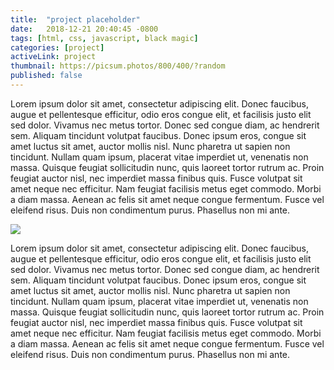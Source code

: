 ```yaml
---
title:  "project placeholder"
date:   2018-12-21 20:40:45 -0800
tags: [html, css, javascript, black magic]
categories: [project]
activeLink: project
thumbnail: https://picsum.photos/800/400/?random
published: false
---
```

Lorem ipsum dolor sit amet, consectetur adipiscing elit. Donec faucibus, augue et pellentesque efficitur, odio eros congue elit, et facilisis justo elit sed dolor. Vivamus nec metus tortor. Donec sed congue diam, ac hendrerit sem. Aliquam tincidunt volutpat faucibus. Donec ipsum eros, congue sit amet luctus sit amet, auctor mollis nisl. Nunc pharetra ut sapien non tincidunt. Nullam quam ipsum, placerat vitae imperdiet ut, venenatis non massa. Quisque feugiat sollicitudin nunc, quis laoreet tortor rutrum ac. Proin feugiat auctor nisl, nec imperdiet massa finibus quis. Fusce volutpat sit amet neque nec efficitur. Nam feugiat facilisis metus eget commodo. Morbi a diam massa. Aenean ac felis sit amet neque congue fermentum. Fusce vel eleifend risus. Duis non condimentum purus. Phasellus non mi ante.

<!-- ![My Twitter stream](https://picsum.photos/800/400/?random) -->
<div><img src="https://picsum.photos/800/400/?random"></div>

Lorem ipsum dolor sit amet, consectetur adipiscing elit. Donec faucibus, augue et pellentesque efficitur, odio eros congue elit, et facilisis justo elit sed dolor. Vivamus nec metus tortor. Donec sed congue diam, ac hendrerit sem. Aliquam tincidunt volutpat faucibus. Donec ipsum eros, congue sit amet luctus sit amet, auctor mollis nisl. Nunc pharetra ut sapien non tincidunt. Nullam quam ipsum, placerat vitae imperdiet ut, venenatis non massa. Quisque feugiat sollicitudin nunc, quis laoreet tortor rutrum ac. Proin feugiat auctor nisl, nec imperdiet massa finibus quis. Fusce volutpat sit amet neque nec efficitur. Nam feugiat facilisis metus eget commodo. Morbi a diam massa. Aenean ac felis sit amet neque congue fermentum. Fusce vel eleifend risus. Duis non condimentum purus. Phasellus non mi ante.

[jekyll-docs]: https://jekyllrb.com/docs/home
[jekyll-gh]:   https://github.com/jekyll/jekyll
[jekyll-talk]: https://talk.jekyllrb.com/
